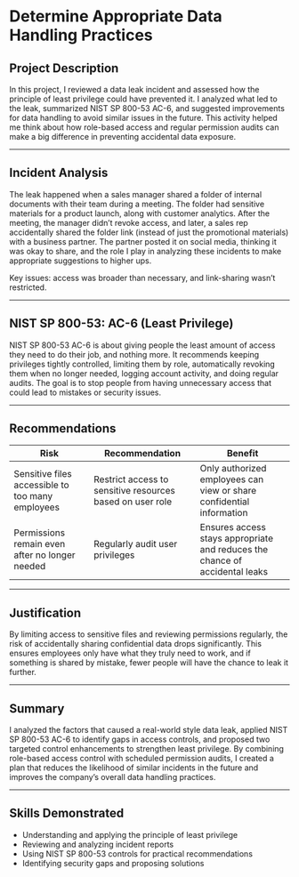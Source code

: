 # Determine Appropriate Data Handling Practices

## Project Description
In this project, I reviewed a data leak incident and assessed how the principle of least privilege could have prevented it. I analyzed what led to the leak, summarized NIST SP 800-53 AC-6, and suggested improvements for data handling to avoid similar issues in the future. This activity helped me think about how role-based access and regular permission audits can make a big difference in preventing accidental data exposure.

---

## Incident Analysis
The leak happened when a sales manager shared a folder of internal documents with their team during a meeting. The folder had sensitive materials for a product launch, along with customer analytics. After the meeting, the manager didn’t revoke access, and later, a sales rep accidentally shared the folder link (instead of just the promotional materials) with a business partner. The partner posted it on social media, thinking it was okay to share, and the role I play in analyzing these incidents to make appropriate suggestions to higher ups.

Key issues: access was broader than necessary, and link-sharing wasn’t restricted.

---

## NIST SP 800-53: AC-6 (Least Privilege)
NIST SP 800-53 AC-6 is about giving people the least amount of access they need to do their job, and nothing more. It recommends keeping privileges tightly controlled, limiting them by role, automatically revoking them when no longer needed, logging account activity, and doing regular audits. The goal is to stop people from having unnecessary access that could lead to mistakes or security issues.

---

## Recommendations
| Risk | Recommendation | Benefit |
|------|----------------|---------|
| Sensitive files accessible to too many employees | Restrict access to sensitive resources based on user role | Only authorized employees can view or share confidential information |
| Permissions remain even after no longer needed | Regularly audit user privileges | Ensures access stays appropriate and reduces the chance of accidental leaks |

---

## Justification
By limiting access to sensitive files and reviewing permissions regularly, the risk of accidentally sharing confidential data drops significantly. This ensures employees only have what they truly need to work, and if something is shared by mistake, fewer people will have the chance to leak it further.

---

## Summary
I analyzed the factors that caused a real-world style data leak, applied NIST SP 800-53 AC-6 to identify gaps in access controls, and proposed two targeted control enhancements to strengthen least privilege. By combining role-based access control with scheduled permission audits, I created a plan that reduces the likelihood of similar incidents in the future and improves the company’s overall data handling practices.

---

## Skills Demonstrated
- Understanding and applying the principle of least privilege  
- Reviewing and analyzing incident reports  
- Using NIST SP 800-53 controls for practical recommendations  
- Identifying security gaps and proposing solutions

